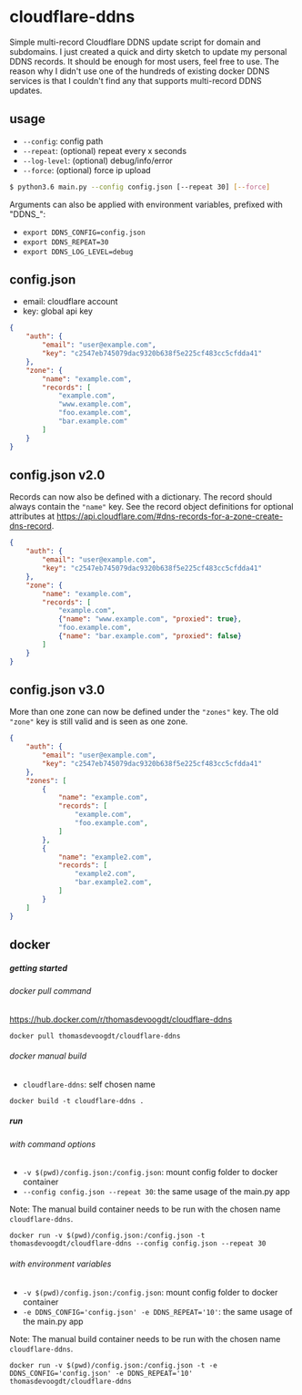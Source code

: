 # cloudflare-ddns
Simple multi-record Cloudflare DDNS update script for domain and subdomains.
I just created a quick and dirty sketch to update my personal DDNS records. It should be enough for most users, feel free to use. The reason why I didn't use one of the hundreds of existing docker DDNS services is that I couldn't find any that supports multi-record DDNS updates.

## usage
* ```--config```: config path
* ```--repeat```: (optional) repeat every x seconds
* ```--log-level```: (optional) debug/info/error
* ```--force```: (optional) force ip upload

```bash
$ python3.6 main.py --config config.json [--repeat 30] [--force]
```

Arguments can also be applied with environment variables, prefixed with "DDNS_":
* ```export DDNS_CONFIG=config.json```
* ```export DDNS_REPEAT=30```
* ```export DDNS_LOG_LEVEL=debug```

## config.json
* email: cloudflare account
* key: global api key

```json
{
    "auth": {
        "email": "user@example.com",
        "key": "c2547eb745079dac9320b638f5e225cf483cc5cfdda41"
    },
    "zone": {
        "name": "example.com",
        "records": [
            "example.com",
            "www.example.com",
            "foo.example.com",
            "bar.example.com"
        ]
    }
}
```

## config.json v2.0

Records can now also be defined with a dictionary. The record should always contain the ```"name"``` key. See the record object definitions for optional attributes at https://api.cloudflare.com/#dns-records-for-a-zone-create-dns-record.

```json
{
    "auth": {
        "email": "user@example.com",
        "key": "c2547eb745079dac9320b638f5e225cf483cc5cfdda41"
    },
    "zone": {
        "name": "example.com",
        "records": [
            "example.com",
            {"name": "www.example.com", "proxied": true},
            "foo.example.com",
            {"name": "bar.example.com", "proxied": false}
        ]
    }
}
```

## config.json v3.0

More than one zone can now be defined under the ```"zones"``` key. The old ```"zone"``` key is still valid and is seen as one zone.

```json
{
    "auth": {
        "email": "user@example.com",
        "key": "c2547eb745079dac9320b638f5e225cf483cc5cfdda41"
    },
    "zones": [
        {
            "name": "example.com",
            "records": [
                "example.com",
                "foo.example.com",
            ]
        },
        {
            "name": "example2.com",
            "records": [
                "example2.com",
                "bar.example2.com",
            ]
        }
    ]
}
```

## docker
##### getting started
###### docker pull command
https://hub.docker.com/r/thomasdevoogdt/cloudflare-ddns
```
docker pull thomasdevoogdt/cloudflare-ddns
```

###### docker manual build
* ```cloudflare-ddns```: self chosen name
```
docker build -t cloudflare-ddns .
```

##### run
###### with command options
* ```-v $(pwd)/config.json:/config.json```: mount config folder to docker container
* ```--config config.json --repeat 30```: the same usage of the main.py app

Note: The manual build container needs to be run with the chosen name ```cloudflare-ddns```.
```
docker run -v $(pwd)/config.json:/config.json -t thomasdevoogdt/cloudflare-ddns --config config.json --repeat 30
```

###### with environment variables
* ```-v $(pwd)/config.json:/config.json```: mount config folder to docker container
* ```-e DDNS_CONFIG='config.json' -e DDNS_REPEAT='10'```: the same usage of the main.py app

Note: The manual build container needs to be run with the chosen name ```cloudflare-ddns```.
```
docker run -v $(pwd)/config.json:/config.json -t -e DDNS_CONFIG='config.json' -e DDNS_REPEAT='10' thomasdevoogdt/cloudflare-ddns
```
